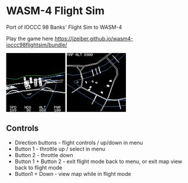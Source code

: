 # WASM-4 Flight Sim
Port of IOCCC 98 Banks' Flight Sim to WASM-4

Play the game here
https://jzeiber.github.io/wasm4-ioccc98flightsim/bundle/

![Flight Screenshot](https://github.com/jzeiber/wasm4-ioccc98flightsim/raw/main/images/screenshot-flight1.png "Flight Screenshot")
![Map Screenshot](https://github.com/jzeiber/wasm4-ioccc98flightsim/raw/main/images/screenshot-map1.png "Map Screenshot")

## Controls
- Direction buttons - flight controls / up/down in menu
- Button 1 - throttle up / select in menu
- Button 2 - throttle down
- Button 1 + Button 2 - exit flight mode back to menu, or exit map view back to flight mode
- Button1  + Down - view map while in flight mode
